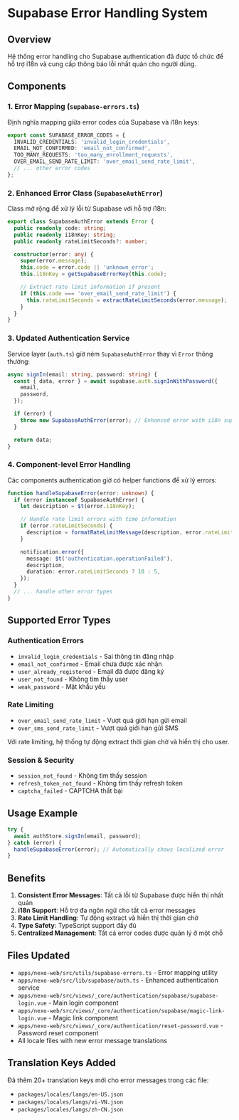 # Supabase Error Handling System

## Overview

Hệ thống error handling cho Supabase authentication đã được tổ chức để hỗ trợ i18n và cung cấp thông báo lỗi nhất quán cho người dùng.

## Components

### 1. Error Mapping (`supabase-errors.ts`)

Định nghĩa mapping giữa error codes của Supabase và i18n keys:

```typescript
export const SUPABASE_ERROR_CODES = {
  INVALID_CREDENTIALS: 'invalid_login_credentials',
  EMAIL_NOT_CONFIRMED: 'email_not_confirmed',
  TOO_MANY_REQUESTS: 'too_many_enrollment_requests',
  OVER_EMAIL_SEND_RATE_LIMIT: 'over_email_send_rate_limit',
  // ... other error codes
};
```

### 2. Enhanced Error Class (`SupabaseAuthError`)

Class mở rộng để xử lý lỗi từ Supabase với hỗ trợ i18n:

```typescript
export class SupabaseAuthError extends Error {
  public readonly code: string;
  public readonly i18nKey: string;
  public readonly rateLimitSeconds?: number;

  constructor(error: any) {
    super(error.message);
    this.code = error.code || 'unknown_error';
    this.i18nKey = getSupabaseErrorKey(this.code);

    // Extract rate limit information if present
    if (this.code === 'over_email_send_rate_limit') {
      this.rateLimitSeconds = extractRateLimitSeconds(error.message);
    }
  }
}
```

### 3. Updated Authentication Service

Service layer (`auth.ts`) giờ ném `SupabaseAuthError` thay vì `Error` thông thường:

```typescript
async signIn(email: string, password: string) {
  const { data, error } = await supabase.auth.signInWithPassword({
    email,
    password,
  });

  if (error) {
    throw new SupabaseAuthError(error); // Enhanced error with i18n support
  }

  return data;
}
```

### 4. Component-level Error Handling

Các components authentication giờ có helper functions để xử lý errors:

```typescript
function handleSupabaseError(error: unknown) {
  if (error instanceof SupabaseAuthError) {
    let description = $t(error.i18nKey);

    // Handle rate limit errors with time information
    if (error.rateLimitSeconds) {
      description = formatRateLimitMessage(description, error.rateLimitSeconds);
    }

    notification.error({
      message: $t('authentication.operationFailed'),
      description,
      duration: error.rateLimitSeconds ? 10 : 5,
    });
  }
  // ... handle other error types
}
```

## Supported Error Types

### Authentication Errors

- `invalid_login_credentials` - Sai thông tin đăng nhập
- `email_not_confirmed` - Email chưa được xác nhận
- `user_already_registered` - Email đã được đăng ký
- `user_not_found` - Không tìm thấy user
- `weak_password` - Mật khẩu yếu

### Rate Limiting

- `over_email_send_rate_limit` - Vượt quá giới hạn gửi email
- `over_sms_send_rate_limit` - Vượt quá giới hạn gửi SMS

Với rate limiting, hệ thống tự động extract thời gian chờ và hiển thị cho user.

### Session & Security

- `session_not_found` - Không tìm thấy session
- `refresh_token_not_found` - Không tìm thấy refresh token
- `captcha_failed` - CAPTCHA thất bại

## Usage Example

```typescript
try {
  await authStore.signIn(email, password);
} catch (error) {
  handleSupabaseError(error); // Automatically shows localized error
}
```

## Benefits

1. **Consistent Error Messages**: Tất cả lỗi từ Supabase được hiển thị nhất quán
2. **i18n Support**: Hỗ trợ đa ngôn ngữ cho tất cả error messages
3. **Rate Limit Handling**: Tự động extract và hiển thị thời gian chờ
4. **Type Safety**: TypeScript support đầy đủ
5. **Centralized Management**: Tất cả error codes được quản lý ở một chỗ

## Files Updated

- `apps/nexo-web/src/utils/supabase-errors.ts` - Error mapping utility
- `apps/nexo-web/src/lib/supabase/auth.ts` - Enhanced authentication service
- `apps/nexo-web/src/views/_core/authentication/supabase/supabase-login.vue` - Main login component
- `apps/nexo-web/src/views/_core/authentication/supabase/magic-link-login.vue` - Magic link component
- `apps/nexo-web/src/views/_core/authentication/reset-password.vue` - Password reset component
- All locale files with new error message translations

## Translation Keys Added

Đã thêm 20+ translation keys mới cho error messages trong các file:

- `packages/locales/langs/en-US.json`
- `packages/locales/langs/vi-VN.json`
- `packages/locales/langs/zh-CN.json`
